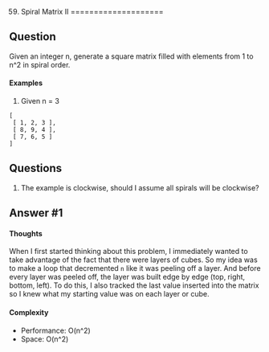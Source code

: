 59. Spiral Matrix II
====================

## Question
Given an integer n, generate a square matrix filled with elements from 1 to n^2
in spiral order.

#### Examples
1. Given n = 3

```
[
 [ 1, 2, 3 ],
 [ 8, 9, 4 ],
 [ 7, 6, 5 ]
]
```

## Questions
1. The example is clockwise, should I assume all spirals will be clockwise?

## Answer #1

#### Thoughts
When I first started thinking about this problem, I immediately wanted to take
advantage of the fact that there were layers of cubes. So my idea was to make a
loop that decremented `n` like it was peeling off a layer. And before every
layer was peeled off, the layer was built edge by edge (top, right, bottom, left).
To do this, I also tracked the last value inserted into the matrix so I knew
what my starting value was on each layer or cube.

#### Complexity
  - Performance: O(n^2)
  - Space: O(n^2)

